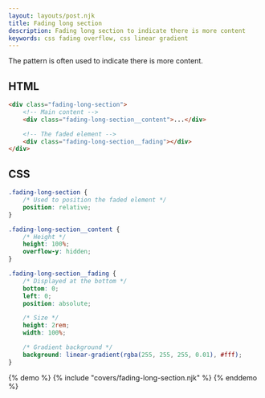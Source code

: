 ```yaml
---
layout: layouts/post.njk
title: Fading long section
description: Fading long section to indicate there is more content
keywords: css fading overflow, css linear gradient
---
```


The pattern is often used to indicate there is more content.

## HTML

```html
<div class="fading-long-section">
    <!-- Main content -->
    <div class="fading-long-section__content">...</div>

    <!-- The faded element -->
    <div class="fading-long-section__fading"></div>
</div>
```

## CSS

```css
.fading-long-section {
    /* Used to position the faded element */
    position: relative;
}

.fading-long-section__content {
    /* Height */
    height: 100%;
    overflow-y: hidden;
}

.fading-long-section__fading {
    /* Displayed at the bottom */
    bottom: 0;
    left: 0;
    position: absolute;

    /* Size */
    height: 2rem;
    width: 100%;

    /* Gradient background */
    background: linear-gradient(rgba(255, 255, 255, 0.01), #fff);
}
```

{% demo %}
{% include "covers/fading-long-section.njk" %}
{% enddemo %}
